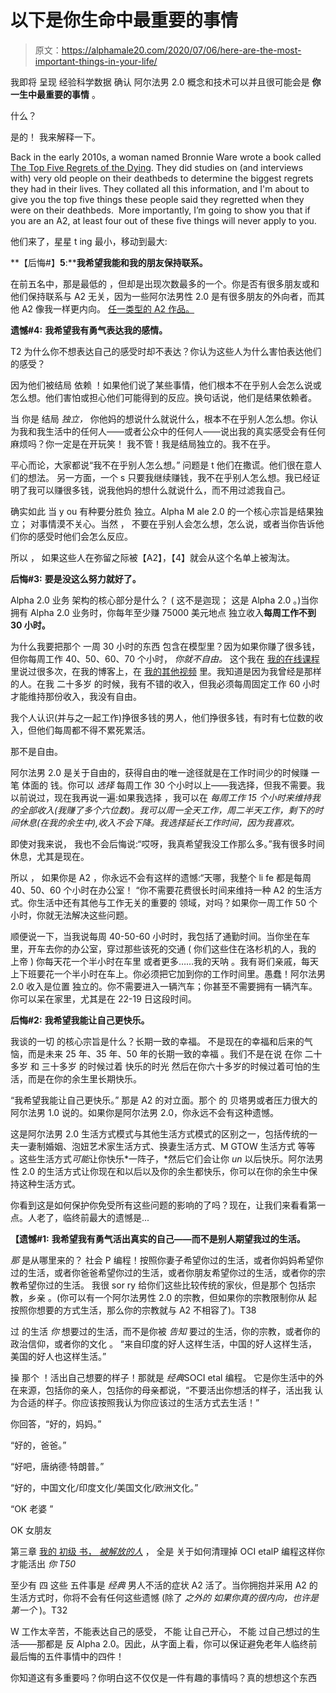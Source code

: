 # 以下是你生命中最重要的事情

> 原文：<https://alphamale20.com/2020/07/06/here-are-the-most-important-things-in-your-life/>

我即将 呈现 经验科学数据 确认 阿尔法男 2.0 概念和技术可以并且很可能会是 **你一生中最重要的事情** 。

什么？

是的！ 我来解释一下。

Back in the early 2010s, a woman named Bronnie Ware wrote a book called [The Top Five Regrets of the Dying](https://amzn.to/2Yv16JC). They did studies on (and interviews with) very old people on their deathbeds to determine the biggest regrets they had in their lives. They collated all this information, and I'm about to give you the top five things these people said they regretted when they were on their deathbeds.  More importantly, I’m going to show you that if you are an A2, at least four out of these five things will never apply to you.

他们来了，星星 t ing 最小，移动到最大:

**【后悔#】****5****:****我希望我能和我的朋友保持联系。**

在前五名中，那是最低的 ，但却是出现次数最多的一个。你是否有很多朋友或和他们保持联系与 A2 无关，因为一些阿尔法男性 2.0 是有很多朋友的外向者，而其他 A2 像我一样更内向。 [任一类型的 A2 作品。](https://blackdragonblog.com/2016/06/13/different-types-alpha-male-2-0s/)

**遗憾#4:** **我希望我有勇气表达我的感情。**

T2 为什么你不想表达自己的感受时却不表达？你认为这些人为什么害怕表达他们的感受？

因为他们被结局 依赖 ！如果他们说了某些事情，他们根本不在乎别人会怎么说或怎么想。他们害怕或担心他们可能得到的反应。换句话说，他们是结果依赖者。

当 你是 结局 *独立，* 你他妈的想说什么就说什么，根本不在乎别人怎么想。你认为我和我生活中的任何人——或者公众中的任何人——说出我的真实感受会有任何麻烦吗？你一定是在开玩笑！ 我不管！我是结局独立的。我不在乎。

平心而论，大家都说“我不在乎别人怎么想。” 问题是 t 他们在撒谎。他们很在意人们的想法。 另一方面，一个 s 只要我继续赚钱，我不在乎别人怎么想。我已经证明了我可以赚很多钱，说我他妈的想什么就说什么，而不用过滤我自己。

确实如此 当 y ou 有种要分胜负 独立。Alpha M ale 2.0 的一个核心宗旨是结果独立； 对事情漠不关心。当然 ， 不要在乎别人会怎么想，怎么说，或者当你告诉他们你的感受时他们会怎么反应。

所以 ， 如果这些人在弥留之际被【A2】，【4】就会从这个名单上被淘汰。

**后悔#3:** **要是没这么努力就好了。**

Alpha 2.0 业务 架构的核心部分是什么？ ( 这不是迦现； 这是 Alpha 2.0 。)当你 拥有 Alpha 2.0 业务时，你每年至少赚 75000 美元地点 独立收入**每周工作不到 30 小时。**

为什么我要把那个 一周 30 小时的东西 包含在模型里？因为如果你赚了很多钱，但你每周工作 40、50、60、70 个小时， *你就不自由。* 这个我在 [我的在线课程](https://alphamale20.com/courses) 里说过很多次，在我的博客上，在 [我的其他视频](https://www.youtube.com/channel/UCA5YSMWjnHKRIRdZa0_-l4g/) 里。我知道是因为我曾经是那样的人。在我 二十多岁 的时候，我有不错的收入，但我必须每周固定工作 60 小时才能维持那份收入，我没有自由。

我个人认识(并与之一起工作)挣很多钱的男人，他们挣很多钱，有时有七位数的收入，但他们每周都不得不累死累活。

那不是自由。

阿尔法男 2.0 是关于自由的，获得自由的唯一途径就是在工作时间少的时候赚 一笔 体面的 钱。你可以 *选择* 每周工作 30 个小时以上——我选择，但我不需要。我以前说过，现在我再说一遍:如果我选择 ，我可以在 *每周工作 15 个小时来维持我的全部收入(我赚了多个六位数)。我可以周一全天工作，周二半天工作，剩下的时间休息(在我的余生中),收入不会下降。我选择延长工作时间，因为我喜欢。*

即使对我来说， 我也不会后悔说:“哎呀，我真希望我没工作那么多。”我有很多时间休息，尤其是现在。

所以 ， 如果你是 A2 ，你永远不会有这样的遗憾:“天哪，我整个 li fe 都是每周 40、50、60 个小时在办公室！ “你不需要花费很长时间来维持一种 A2 的生活方式。你生活中还有其他与工作无关的重要的 领域，对吗？如果你一周工作 50 个小时，你就无法解决这些问题。

顺便说一下，当我说每周 40-50-60 小时时，我包括了通勤时间。当你坐在车里，开车去你的办公室，穿过那些该死的交通 ( 你们这些住在洛杉机的人，我的 上帝 ) 你每天花一个半小时在车里 或者更多……我的天呐 。我有哥们亲戚，每天上下班要花一个半小时在车上。你必须把它加到你的工作时间里。愚蠢！阿尔法男 2.0 收入是位置 独立的。你不需要进入一辆汽车；你甚至不需要拥有一辆汽车。你可以呆在家里，尤其是在 22-19 日这段时间。

**后悔#2:** **我希望我能让自己更快乐。**

我谈的一切 的核心宗旨是什么？长期一致的幸福。 不是现在的幸福和后来的气恼，而是未来 25 年、35 年、50 年的长期一致的幸福 。我们不是在说 在你 二十多岁 和 三十多岁 的时候过着 快乐的时光 然后在你六十多岁的时候过着可怕的生活，而是在你的余生里长期快乐。

“我希望我能让自己更快乐。” 那是 A2 的对立面。那个 的 贝塔男或者压力很大的阿尔法男 1.0 说的。如果你是阿尔法男 2.0，你永远不会有这种遗憾。

这是阿尔法男 2.0 生活方式模式与其他生活方式模式的区别之一，包括传统的一夫一妻制婚姻、泡妞艺术家生活方式、换妻生活方式、M GTOW 生活方式 等等 。这些生活方式*可能*让你快乐*一阵子，*然后它们会让你 *un* 以后快乐。阿尔法男性 2.0 的生活方式让你现在和以后以及你的余生都快乐，你可以在你的余生中保持这种生活方式。

你看到这是如何保护你免受所有这些问题的影响的了吗？现在，让我们来看看第一点。人老了，临终前最大的遗憾是...

**【遗憾#1:** **我希望我有勇气活出真实的自己——而不是别人期望我过的生活。**

*那* 是从哪里来的？ 社会 P 编程！按照你妻子希望你过的生活，或者你妈妈希望你过的生活，或者你爸爸希望你过的生活，或者你朋友希望你过的生活，或者你的宗教希望你过的生活。 我很 sor ry 给你们这些比较传统的家伙，但是那个 包括宗教，乡亲 。(你可以有一个阿尔法男性 2.0 的宗教，但如果你的宗教限制你从 起 按照你想要的方式生活，那么你的宗教就与 A2 不相容了)。T38

过 的生活 *你* 想要过的生活，而不是你被 *告知* 要过的生活，你的宗教，或者你的政治信仰，或者你的文化 。 “来自印度的好人这样生活，中国的好人这样生活，美国的好人也这样生活。”

操 那个 ！活出自己想要的样子！那就是 *经典*SOCI etal 编程。 它是你生活中的外在来源，包括你的亲人，包括你的母亲都说，“不要活出你想活的样子，活出我 认为合适的样子。你应该按照我认为你应该过的生活方式去生活！”

你回答，“好的，妈妈。”

“好的，爸爸。”

“好吧，唐纳德·特朗普。”

“好的，中国文化/印度文化/美国文化/欧洲文化。”

“OK 老婆 ”

OK 女朋友

第三章 [我的 初级 书， *被解放的人*](http://www.alphamalebook.com/) ， 全是 关于如何清理掉 OCI etalP 编程这样你才能活出 *你 T50*

至少有 四 这些 五件事是 *经典* 男人不活的症状 A2 活了。当你拥抱并采用 A2 的生活方式时，你将不会有任何这些遗憾 (除了 *之外的 如果你真的很内向，也许是第一个* )。T32

W 工作太辛苦，不能表达自己的感受， 不能 让自己开心， 不能 过自己想过的生活——那都是 反 Alpha 2.0。因此，从字面上看，你可以保证避免老年人临终前最后悔的五件事情中的四件！

你知道这有多重要吗？你明白这不仅仅是一件有趣的事情吗？真的想想这个东西